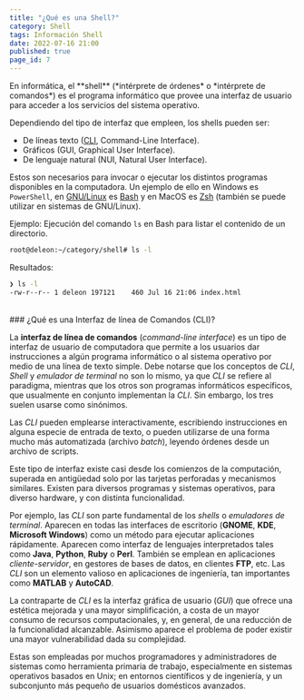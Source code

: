 ```yaml
---
title: "¿Qué es una Shell?"
category: Shell
tags: Información Shell
date: 2022-07-16 21:00
published: true
page_id: 7
---
```


<div id="Shell"></div>
En informática, el **shell** (*intérprete de órdenes*​ o *intérprete de comandos*) es el programa informático que provee una interfaz de usuario para acceder a los servicios del sistema operativo.

Dependiendo del tipo de interfaz que empleen, los shells pueden ser:
* De líneas texto (<a href="#CLI">CLI</a>, Command-Line Interface).
* Gráficos (GUI, Graphical User Interface).
* De lenguaje natural (NUI, Natural User Interface).

Estos son necesarios para invocar o ejecutar los distintos programas disponibles en la computadora. Un ejemplo de ello en Windows es `PowerShell`, en <a href="/linux/Que-es-GNU-Linux">GNU/Linux</a> es <a href="Origenes-de-las-Shell-que-conocemos#Bash">Bash</a> y en MacOS es <a href="Origenes-de-las-Shell-que-conocemos#Zsh">Zsh</a> (también se puede utilizar en sistemas de GNU/Linux).

Ejemplo: Ejecución del comando `ls` en Bash para listar el contenido de un directorio.
```bash
root@deleon:~/category/shell# ls -l
```

Resultados:
```bash
❯ ls -l
-rw-r--r-- 1 deleon 197121    460 Jul 16 21:06 index.html
```

<div id="CLI"><br></div>
### ¿Qué es una Interfaz de línea de Comandos (CLI)?

La **interfaz de línea de comandos** (*command-line interface*) es un tipo de interfaz de usuario de computadora que permite a los usuarios dar instrucciones a algún programa informático o al sistema operativo por medio de una línea de texto simple. Debe notarse que los conceptos de *CLI*, *Shell* y *emulador de terminal* no son lo mismo, ya que *CLI* se refiere al paradigma, mientras que los otros son programas informáticos específicos, que usualmente en conjunto implementan la *CLI*. Sin embargo, los tres suelen usarse como sinónimos.

Las *CLI* pueden emplearse interactivamente, escribiendo instrucciones en alguna especie de entrada de texto, o pueden utilizarse de una forma mucho más automatizada (archivo *batch*), leyendo órdenes desde un archivo de scripts.

Este tipo de interfaz existe casi desde los comienzos de la computación, superada en antigüedad solo por las tarjetas perforadas y mecanismos similares. Existen para diversos programas y sistemas operativos, para diverso hardware, y con distinta funcionalidad.

Por ejemplo, las *CLI* son parte fundamental de los *shells* o *emuladores de terminal*. Aparecen en todas las interfaces de escritorio (**GNOME**, **KDE**, **Microsoft Windows**) como un método para ejecutar aplicaciones rápidamente. Aparecen como interfaz de lenguajes interpretados tales como **Java**, **Python**, **Ruby** o **Perl**. También se emplean en aplicaciones *cliente-servidor*, en gestores de bases de datos, en clientes **FTP**, etc. Las *CLI* son un elemento valioso en aplicaciones de ingeniería, tan importantes como **MATLAB** y **AutoCAD**.

La contraparte de *CLI* es la interfaz gráfica de usuario (*GUI*) que ofrece una estética mejorada y una mayor simplificación, a costa de un mayor consumo de recursos computacionales, y, en general, de una reducción de la funcionalidad alcanzable. Asimismo aparece el problema de poder existir una mayor vulnerabilidad dada su complejidad.

Estas son empleadas por muchos programadores y administradores de sistemas como herramienta primaria de trabajo, especialmente en sistemas operativos basados en Unix; en entornos científicos y de ingeniería, y un subconjunto más pequeño de usuarios domésticos avanzados.
